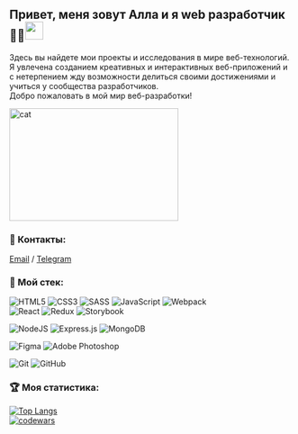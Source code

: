 <h2>Привет, меня зовут Алла и я web разработчик 👨‍💻<img src="https://github.com/blackcater/blackcater/raw/main/images/Hi.gif" height="32"/></h3>

Здесь вы найдете мои проекты и исследования в мире веб-технологий. <br>
Я увлечена созданием креативных и интерактивных веб-приложений и с нетерпением жду возможности делиться своими достижениями и учиться у сообщества разработчиков. <br>
Добро пожаловать в мой мир веб-разработки!

<img src="https://i.pinimg.com/originals/57/a2/8b/57a28bbf8e5fd8338c145f88a107f2f2.gif" alt="cat" width="300" height="200">

### 💬 Контакты: 
[Email](mailto:babara@flylady.su) / [Telegram](https://t.me/Sattturday/)<br>

### 🔨 Мой стек:<br>
![HTML5](https://img.shields.io/badge/html5-%23E34F26.svg?style=for-the-badge&logo=html5&logoColor=white) 
![CSS3](https://img.shields.io/badge/css3-%231572B6.svg?style=for-the-badge&logo=css3&logoColor=white)
![SASS](https://img.shields.io/badge/SASS-hotpink.svg?style=for-the-badge&logo=SASS&logoColor=white)
![JavaScript](https://img.shields.io/badge/javascript-%23323330.svg?style=for-the-badge&logo=javascript&logoColor=%23F7DF1E)
![Webpack](https://img.shields.io/badge/webpack-%238DD6F9.svg?style=for-the-badge&logo=webpack&logoColor=black)<br>
![React](https://img.shields.io/badge/react-%2320232a.svg?style=for-the-badge&logo=react&logoColor=%2361DAFB)
![Redux](https://img.shields.io/badge/redux-%23593d88.svg?style=for-the-badge&logo=redux&logoColor=white)
![Storybook](https://img.shields.io/badge/-Storybook-FF4785?style=for-the-badge&logo=storybook&logoColor=white)

![NodeJS](https://img.shields.io/badge/node.js-6DA55F?style=for-the-badge&logo=node.js&logoColor=white)
![Express.js](https://img.shields.io/badge/express.js-%23404d59.svg?style=for-the-badge&logo=express&logoColor=%2361DAFB)
![MongoDB](https://img.shields.io/badge/MongoDB-%234ea94b.svg?style=for-the-badge&logo=mongodb&logoColor=white)

![Figma](https://img.shields.io/badge/figma-%23F24E1E.svg?style=for-the-badge&logo=figma&logoColor=white) 
![Adobe Photoshop](https://img.shields.io/badge/adobe%20photoshop-%2331A8FF.svg?style=for-the-badge&logo=adobe%20photoshop&logoColor=white)

![Git](https://img.shields.io/badge/git-%23F05033.svg?style=for-the-badge&logo=git&logoColor=white) 
![GitHub](https://img.shields.io/badge/github-%23121011.svg?style=for-the-badge&logo=github&logoColor=white)

### 🏆 Моя статистика:
[![Top Langs](https://github-readme-stats.vercel.app/api/top-langs/?username=Sattturday&layout=compact)](https://github.com/anuraghazra/github-readme-stats)<br>
[![codewars](https://www.codewars.com/users/rsschool_b84c1b506d38e899/badges/large)](https://www.codewars.com/users/rsschool_b84c1b506d38e899) <br>
<br>



